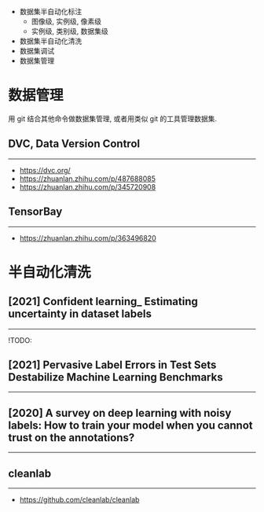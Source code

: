 
- 数据集半自动化标注
    - 图像级, 实例级, 像素级
    - 实例级, 类别级, 数据集级
- 数据集半自动化清洗
- 数据集调试
- 数据集管理


# 数据管理
用 git 结合其他命令做数据集管理, 或者用类似 git 的工具管理数据集.

## DVC, Data Version Control
---
- https://dvc.org/
- https://zhuanlan.zhihu.com/p/487688085
- https://zhuanlan.zhihu.com/p/345720908

## TensorBay
----
- https://zhuanlan.zhihu.com/p/363496820


# 半自动化清洗

## [2021] Confident learning_ Estimating uncertainty in dataset labels
----
!TODO:

## [2021] Pervasive Label Errors in Test Sets Destabilize Machine Learning Benchmarks
----

## [2020] A survey on deep learning with noisy labels: How to train your model when you cannot trust on the annotations?
----

## cleanlab
----
- https://github.com/cleanlab/cleanlab
